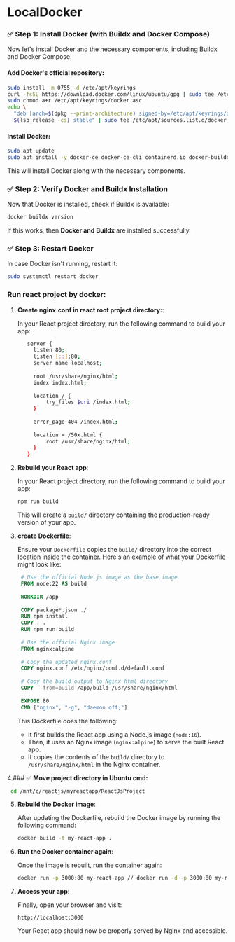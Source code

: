 # LocalDocker

### ✅ **Step 1: Install Docker (with Buildx and Docker Compose)**
Now let's install Docker and the necessary components, including Buildx and Docker Compose.

#### Add Docker's official repository:
```bash
sudo install -m 0755 -d /etc/apt/keyrings
curl -fsSL https://download.docker.com/linux/ubuntu/gpg | sudo tee /etc/apt/keyrings/docker.asc > /dev/null
sudo chmod a+r /etc/apt/keyrings/docker.asc
echo \
  "deb [arch=$(dpkg --print-architecture) signed-by=/etc/apt/keyrings/docker.asc] https://download.docker.com/linux/ubuntu \
  $(lsb_release -cs) stable" | sudo tee /etc/apt/sources.list.d/docker.list > /dev/null
```

#### Install Docker:
```bash
sudo apt update
sudo apt install -y docker-ce docker-ce-cli containerd.io docker-buildx-plugin docker-compose-plugin
```

This will install Docker along with the necessary components.

### ✅ **Step 2: Verify Docker and Buildx Installation**
Now that Docker is installed, check if Buildx is available:
```bash
docker buildx version
```

If this works, then **Docker and Buildx** are installed successfully.

### ✅ **Step 3: Restart Docker**
In case Docker isn't running, restart it:
```bash
sudo systemctl restart docker
```




### Run react project by docker:

1. **Create nginx.conf in react root project directory:**:

   In your React project directory, run the following command to build your app:
   ```bash
      server {
        listen 80;
        listen [::]:80;
        server_name localhost;
    
        root /usr/share/nginx/html;
        index index.html;
    
        location / {
            try_files $uri /index.html;
        }
    
        error_page 404 /index.html;
    
        location = /50x.html {
            root /usr/share/nginx/html;
        }
      }

   ```

  

2. **Rebuild your React app**:

   In your React project directory, run the following command to build your app:
   ```bash
   npm run build
   ```

   This will create a `build/` directory containing the production-ready version of your app.

3. **create Dockerfile**:

   Ensure your `Dockerfile` copies the `build/` directory into the correct location inside the container. Here's an example of what your Dockerfile might look like:

   ```Dockerfile
    # Use the official Node.js image as the base image
    FROM node:22 AS build
    
    WORKDIR /app
    
    COPY package*.json ./
    RUN npm install
    COPY . .
    RUN npm run build
    
    # Use the official Nginx image
    FROM nginx:alpine
    
    # Copy the updated nginx.conf
    COPY nginx.conf /etc/nginx/conf.d/default.conf
    
    # Copy the build output to Nginx html directory
    COPY --from=build /app/build /usr/share/nginx/html
    
    EXPOSE 80
    CMD ["nginx", "-g", "daemon off;"]


   ```

   This Dockerfile does the following:
   - It first builds the React app using a Node.js image (`node:16`).
   - Then, it uses an Nginx image (`nginx:alpine`) to serve the built React app.
   - It copies the contents of the `build/` directory to `/usr/share/nginx/html` in the Nginx container.

4.### ✅ **Move project directory in Ubuntu cmd:**

```bash
 cd /mnt/c/reactjs/myreactapp/ReactJsProject
```

5. **Rebuild the Docker image**:

   After updating the Dockerfile, rebuild the Docker image by running the following command:
   ```bash
   docker build -t my-react-app .
   ```

6. **Run the Docker container again**:

   Once the image is rebuilt, run the container again:
   ```bash
   docker run -p 3000:80 my-react-app // docker run -d -p 3000:80 my-react-app

   ```

7. **Access your app**:

   Finally, open your browser and visit:
   ```
   http://localhost:3000
   ```
   Your React app should now be properly served by Nginx and accessible.
